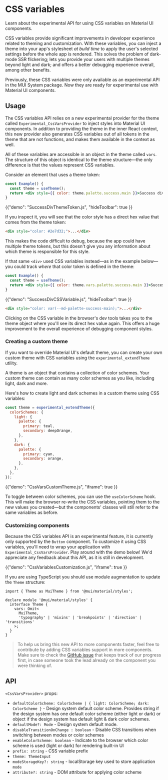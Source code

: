 # CSS variables

<p class="description">Learn about the experimental API for using CSS variables on Material UI components.</p>

CSS variables provide significant improvements in developer experience related to theming and customization.
With these variables, you can inject a theme into your app's stylesheet _at build time_ to apply the user's selected settings before the whole app is rendered.
This solves the problem of dark-mode SSR flickering; lets you provide your users with multiple themes beyond light and dark; and offers a better debugging experience overall, among other benefits.

Previously, these CSS variables were only available as an experimental API in the MUI System package.
Now they are ready for experimental use with Material UI components.

## Usage

The CSS variables API relies on a new experimental provider for the theme called `Experimental_CssVarsProvider` to inject styles into Material UI components.
In addition to providing the theme in the inner React context, this new provider also generates CSS variables out of all tokens in the theme that are not functions, and makes them available in the context as well.

All of these variables are accessible in an object in the theme called `vars`.
The structure of this object is identical to the theme structure—the only difference is that the values represent CSS variables.

Consider an element that uses a theme token:

```jsx
const Example() {
  const theme = useTheme();
  return <div style={{ color: theme.palette.success.main }}>Success div</div>
}
```

{{"demo": "SuccessDivThemeToken.js", "hideToolbar": true }}

If you inspect it, you will see that the color style has a direct hex value that comes from the theme token:

```html
<div style="color: #2e7d32;">...</div>
```

This makes the code difficult to debug, because the app could have multiple theme tokens, but this doesn't give you any information about which theme is responsible for this style.

If that same `<div>` used CSS variables instead—as in the example below—you could track _where_ that color token is defined in the theme:

```jsx
const Example() {
  const theme = useTheme();
  return <div style={{ color: theme.vars.palette.success.main }}>Success div</div>
}
```

{{"demo": "SuccessDivCSSVariable.js", "hideToolbar": true }}

```html
<div style="color: var(--md-palette-success-main);">...</div>
```

Clicking on the CSS variable in the browser's dev tools takes you to the theme object where you'll see its direct hex value again.
This offers a huge improvement to the overall experience of debugging component styles.

### Creating a custom theme

If you want to override Material UI's default theme, you can create your own custom theme with CSS variables using the `experimental_extendTheme` utility.

A theme is an object that contains a collection of color schemes.
Your custom theme can contain as many color schemes as you like, including light, dark and more.

Here's how to create light and dark schemes in a custom theme using CSS variables:

```jsx
const theme = experimental_extendTheme({
  colorSchemes: {
    light: {
      palette: {
        primary: teal,
        secondary: deepOrange,
      },
    },
    dark: {
      palette: {
        primary: cyan,
        secondary: orange,
      },
    },
  },
});
```

{{"demo": "CssVarsCustomTheme.js", "iframe": true }}

To toggle between color schemes, you can use the `useColorScheme` hook.
This will make the browser re-write the CSS variables, pointing them to the new values you created—but the components' classes will still refer to the same variables as before.

### Customizing components

Because the CSS variables API is an experimental feature, it is currently only supported by the `Button` component.
To customize it using CSS variables, you'll need to wrap your application with `Experimental_CssVarsProvider`.
Play around with the demo below!
We'd appreciate any feedback about this API, as it is still in development.

{{"demo": "CssVariablesCustomization.js", "iframe": true }}

If you are using TypeScript you should use module augmentation to update the `Theme` structure:

```tsx
import { Theme as MuiTheme } from '@mui/material/styles';

declare module '@mui/material/styles' {
  interface Theme {
    vars: Omit<
      MuiTheme,
      'typography' | 'mixins' | 'breakpoints' | 'direction' | 'transitions'
    >;
  }
}
```

> To help us bring this new API to more components faster, feel free to contribute by adding CSS variables support in more components. Make sure to check the [GitHub issue](https://github.com/mui/material-ui/issues/32049) that keeps track of our progress first, in case someone took the lead already on the component you were thinking of.

## API

`<CssVarsProvider>` props:

- `defaultColorScheme: ColorScheme | { light: ColorScheme; dark: ColorScheme }` - Design system default color scheme. Provides string if the design system has one default color scheme (either light or dark) or object if the design system has default light & dark color schemes.
- `defaultMode?: Mode` - Design system default mode.
- `disableTransitionOnChange : boolean` - Disable CSS transitions when switching between modes or color schemes
- `enableColorScheme: boolean` - Indicate to the browser which color scheme is used (light or dark) for rendering built-in UI
- `prefix: string` - CSS variable prefix
- `theme: ThemeInput`
- `modeStorageKey?: string` - localStorage key used to store application `mode`
- `attribute?: string` - DOM attribute for applying color scheme
